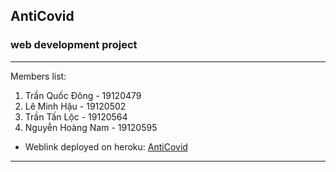 ## AntiCovid
### web development project
***
Members list:

1. Trần Quốc Đông - 19120479
2. Lê Minh Hậu - 19120502
3. Trần Tấn Lộc - 19120564
4. Nguyễn Hoàng Nam - 19120595


* Weblink deployed on heroku: [AntiCovid](https://anticovid19.herokuapp.com/)
***

